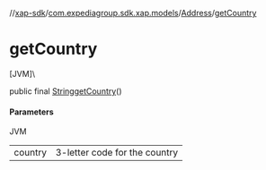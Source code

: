 //[xap-sdk](../../../index.md)/[com.expediagroup.sdk.xap.models](../index.md)/[Address](index.md)/[getCountry](get-country.md)

# getCountry

[JVM]\

public final [String](https://docs.oracle.com/javase/8/docs/api/java/lang/String.html)[getCountry](get-country.md)()

#### Parameters

JVM

| | |
|---|---|
| country | 3-letter code for the country |
